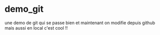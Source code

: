 # demo_git
une demo de git qui se passe bien
et maintenant on modifie depuis github
mais aussi en local c'est cool !!
